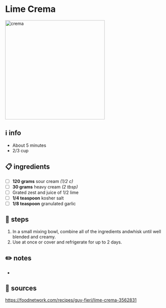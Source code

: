 # Lime Crema  
<img src="https://downshiftology.com/wp-content/uploads/2020/04/Lime-Crema-5.jpg" alt="crema" width="320"/>  

## ℹ️ info  
* About 5 minutes  
* 2/3 cup  

## 📋 ingredients  
- [ ] **120	grams**	sour cream *(1/2 c)*
- [ ] **30	grams**	heavy cream *(2 tbsp)*
- [ ] Grated zest and juice of 1/2 lime
- [ ] **1/4	teaspoon**	kosher salt
- [ ] **1/8	teaspoon**	granulated garlic

## 🔪 steps  
1. In a small mixing bowl, combine all of the ingredients andwhisk until well blended and creamy.
2. Use at once or cover and refrigerate for up to 2 days.

## ✏️ notes  
* 

## 🔗 sources  
https://foodnetwork.com/recipes/guy-fieri/lime-crema-3562831  
